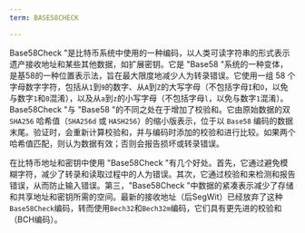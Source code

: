 ```yaml
---
term: BASE58CHECK

---
```

Base58Check "是比特币系统中使用的一种编码，以人类可读字符串的形式表示遗产接收地址和某些其他数据，如扩展密钥。它是 "Base58 "系统的一种变体，是基58的一种位置表示法，旨在最大限度地减少人为转录错误。它使用一组 58 个字母数字字符，包括从`1`到`9`的数字、从`A`到`Z`的大写字母（不包括字母`I`和`O`，以免与数字`1`和`0`混淆），以及从`a`到`z`的小写字母（不包括字母`l`，以免与数字`1`混淆）。Base58Check "与 "Base58 "的不同之处在于增加了校验和。它由原始数据的双 `SHA256` 哈希值（`SHA256d` 或 `HASH256`）的缩小版表示，位于以 `Base58` 编码的数据末尾。验证时，会重新计算校验和，并与编码时添加的校验和进行比较。如果两个哈希值匹配，则认为数据有效；否则会报告损坏或转录错误。

在比特币地址和密钥中使用 "Base58Check "有几个好处。首先，它通过避免模糊字符，减少了转录和读取过程中的人为错误。其次，它通过校验和来检测和报告错误，从而防止输入错误。第三，"Base58Check "中数据的紧凑表示减少了存储和共享地址和密钥所需的空间。最新的接收地址（后SegWit）已经放弃了这种`Base58Check`编码，转而使用`Bech32`和`Bech32m`编码，它们具有更先进的校验和（BCH编码）。